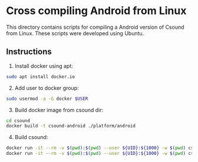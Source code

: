 Cross compiling Android from Linux
==================================

This directory contains scripts for compiling a Android version 
of Csound from Linux.  These scripts were developed using Ubuntu.

## Instructions

1. Install docker using apt:

```bash
sudo apt install docker.io
```

2. Add user to docker group:

```bash
sudo usermod -a -G docker $USER
```

3. Build docker image from csound dir:

```bash
cd csound
docker build -t csound-android ./platform/android
```

4. Build csound:

```bash
docker run -it --rm -v $(pwd):$(pwd) --user ${UID}:${1000} -w $(pwd) csound-android './platform/android/build_release.sh'
docker run -it --rm -v $(pwd):$(pwd) --user ${UID}:${1000} -w $(pwd) csound-android './platform/android/build_debug.sh'
```
